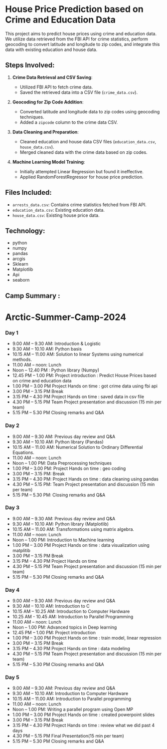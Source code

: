 # House Price Prediction based on Crime and Education Data

This project aims to predict house prices using crime and education data. We utilize data retrieved from the FBI API for crime statistics, perform geocoding to convert latitude and longitude to zip codes, and integrate this data with existing education and house data.

## Steps Involved:

1. **Crime Data Retrieval and CSV Saving**:
   - Utilized FBI API to fetch crime data.
   - Saved the retrieved data into a CSV file (`crime_data.csv`).

2. **Geocoding for Zip Code Addition**:
   - Converted latitude and longitude data to zip codes using geocoding techniques.
   - Added a `zipcode` column to the crime data CSV.

3. **Data Cleaning and Preparation**:
   - Cleaned education and house data CSV files (`education_data.csv`, `house_data.csv`).
   - Merged cleaned data with the crime data based on zip codes.

4. **Machine Learning Model Training**:
   - Initially attempted Linear Regression but found it ineffective.
   - Applied RandomForestRegressor for house price prediction.

## Files Included:
- `arrests_data.csv`: Contains crime statistics fetched from FBI API.
- `education_data.csv`: Existing education data.
- `house_data.csv`: Existing house price data.

## Technology:
- python
- numpy
- pandas
- arcgis
- Sklearn
- Matplotlib
- Api
- seaborn

  
## Camp Summary :
# Arctic-Summer-Camp-2024
### Day 1 
- 9.00 AM – 9.30 AM: Introduction & Logistic 
- 9.30 AM – 10.10 AM: Python basis
- 10.15 AM – 11.00 AM: Solution to linear Systems using numerical methods.
- 11.00 AM – noon: Lunch
- Noon – 12.40 PM : Python library (Numpy)
- 12.45 PM – 1.00 PM: Project introduction : Predict House Prices based on crime and education data
- 1.00 PM – 3.00 PM Project Hands on time : got crime data using fbi api 
- 3.00 PM – 3.15 PM Break
- 3.15 PM – 4.30 PM Project Hands on time : saved data in csv file
- 4.30 PM – 5.15 PM Team Project presentation and discussion (15 min per team) 
- 5.15 PM – 5.30 PM Closing remarks and Q&A

### Day 2 
- 9.00 AM – 9.30 AM: Previous day review and Q&A 
- 9.30 AM – 10.10 AM: Python library (Pandas)
- 10.15 AM – 11.00 AM: Numerical Solution to Ordinary Differential Equations.
- 11.00 AM – noon: Lunch
- Noon – 1.00 PM: Data Preprocessing techniques 
- 1.00 PM – 3.00 PM: Project Hands on time  : geo coding
- 3.00 PM – 3.15 PM: Break
- 3.15 PM – 4.30 PM: Project Hands on time : data cleaning using pandas
- 4.30 PM – 5.15 PM: Team Project presentation and discussion (15 min per team) 
- 5.15 PM – 5.30 PM: Closing remarks and Q&A


### Day 3 
- 9.00 AM – 9.30 AM: Previous day review and Q&A 
- 9.30 AM – 10.10 AM: Python library (Matplotlib)
- 10.15 AM – 11.00 AM: Transformations using matrix algebra. 
- 11.00 AM – noon: Lunch
- Noon – 1.00 PM: Introduction to Machine learning 
- 1.00 PM – 3.00 PM Project Hands on time : data visualization using matplitib
- 3.00 PM – 3.15 PM Break
- 3.15 PM – 4.30 PM Project Hands on time 
- 4.30 PM – 5.15 PM Team Project presentation and discussion (15 min per team) 
- 5.15 PM – 5.30 PM Closing remarks and Q&A

### Day 4 
- 9.00 AM – 9.30 AM: Previous day review and Q&A 
- 9.30 AM – 10.10 AM: Introduction to C 
- 10.15 AM – 10.25 AM: Introduction to Computer Hardware
- 10.25 AM - 10.45 AM: Introduction to Parallel Programming
- 11.00 AM – noon: Lunch
- Noon – 1.00 PM: Advanced topics in Deep learning   
- 12.45 PM – 1.00 PM: Project introduction 
- 1.00 PM – 3.00 PM Project Hands on time : train model, linear regression
- 3.00 PM – 3.15 PM Break
- 3.15 PM – 4.30 PM Project Hands on time : data modeling
- 4.30 PM – 5.15 PM Team Project presentation and discussion (15 min per team) 
- 5.15 PM – 5.30 PM Closing remarks and Q&A


### Day 5 
- 9.00 AM – 9.30 AM: Previous day review and Q&A 
- 9.30 AM – 10.10 AM: Introduction to Computer Hardware
- 10.15 AM – 11.00 AM: Introduction to Parallel programming  
- 11.00 AM – noon: Lunch
- Noon – 1.00 PM: Writing a parallel program using Open MP  
- 1.00 PM – 3.00 PM Project Hands on time : created powerpoint slides
- 3.00 PM – 3.15 PM Break
- 3.15 PM – 4.30 PM Project Hands on time : review what we did past 4 days 
- 4.30 PM – 5.15 PM Final Presentation(15 min per team) 
- 5.15 PM – 5.30 PM Closing remarks and Q&A


